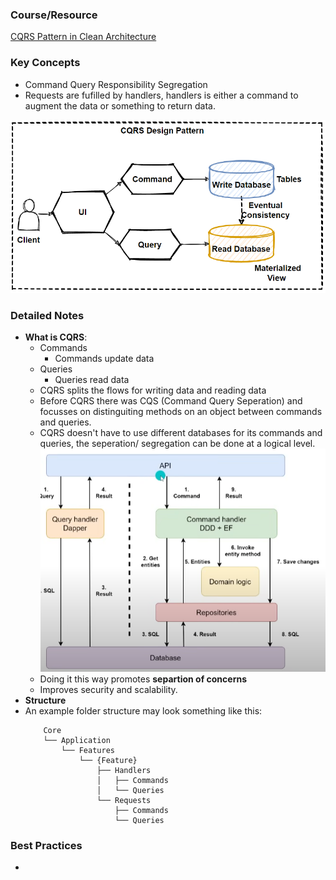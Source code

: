 ### **Course/Resource**  
[CQRS Pattern in Clean Architecture](https://www.youtube.com/watch?v=85YbMEb1qkQ)

### **Key Concepts**
- Command Query Responsibility Segregation
- Requests are fufilled by handlers, handlers is either a command to augment the data or something to return data.

![CQRS Diagram](image.png)

### **Detailed Notes**
- **What is CQRS**:
  - Commands
    - Commands update data
  - Queries
    - Queries read data
  - CQRS splits the flows for writing data and reading data
  - Before CQRS there was CQS (Command Query Seperation) and focusses on distinguiting methods on an object between commands and queries. 
  - CQRS doesn't have to use different databases for its commands and queries, the seperation/ segregation can be done at a logical level.
  ![alt text](image-1.png)
  - Doing it this way promotes **separtion of concerns**
  - Improves security and scalability.
- **Structure**
- An example folder structure may look something like this:
  ```
      Core
      └── Application
          └── Features
              └── {Feature}
                  ├── Handlers
                  │   ├── Commands
                  │   └── Queries
                  └── Requests
                      ├── Commands
                      └── Queries
  ```

  
### Best Practices
- 